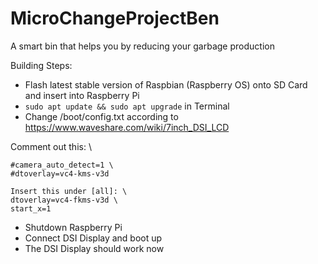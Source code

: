 # MicroChangeProjectBen
A smart bin that helps you by reducing your garbage production

Building Steps:
- Flash latest stable version of Raspbian (Raspberry OS) onto SD Card and insert into Raspberry Pi
- `sudo apt update && sudo apt upgrade` in Terminal
- Change /boot/config.txt according to https://www.waveshare.com/wiki/7inch_DSI_LCD

Comment out this: \
```
#camera_auto_detect=1 \
#dtoverlay=vc4-kms-v3d
```

```
Insert this under [all]: \
dtoverlay=vc4-fkms-v3d \
start_x=1
```

- Shutdown Raspberry Pi
- Connect DSI Display and boot up
- The DSI Display should work now
